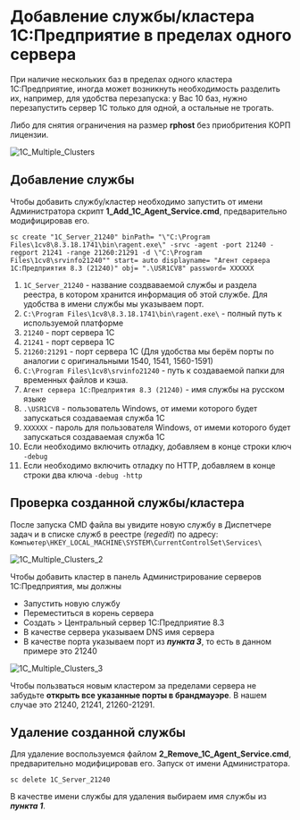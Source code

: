 Добавление службы/кластера 1С:Предприятие в пределах одного сервера
================

При наличие нескольких баз в пределах одного кластера 1С:Предприятие, иногда может возникнуть необходимость разделить их, например, для удобства перезапуска: у Вас 10 баз, нужно перезапустить сервер 1С только для одной, а остальные не трогать.

Либо для снятия ограничения на размер **rphost** без приобритения КОРП лицензии.

![1C_Multiple_Clusters](https://user-images.githubusercontent.com/4015892/183558450-e246a1a7-cfed-4bd4-a3e4-410372080b27.png)


## Добавление службы

Чтобы добавить службу/кластер необходимо запустить от имени Администратора скрипт **1_Add_1C_Agent_Service.cmd**, предварительно модифицировав его. 

```sc create "1C_Server_21240" binPath= "\"C:\Program Files\1cv8\8.3.18.1741\bin\ragent.exe\" -srvc -agent -port 21240 -regport 21241 -range 21260:21291 -d \"C:\Program Files\1cv8\srvinfo21240"" start= auto displayname= "Агент сервера 1С:Предприятия 8.3 (21240)" obj= ".\USR1CV8" password= XXXXXX```

1. ```1C_Server_21240``` - название создваваемой службы и раздела реестра, в котором хранится информация об этой службе. Для удобства в имени службы мы указываем порт.
2. ```C:\Program Files\1cv8\8.3.18.1741\bin\ragent.exe\``` - полный путь к используемой платформе
3. ```21240``` - порт сервера 1С
4. ```21241``` - порт сервера 1С
5. ```21260:21291``` - порт сервера 1С (Для удобства мы берём порты по аналогии с оригинальными 1540, 1541, 1560-1591)
6. ```C:\Program Files\1cv8\srvinfo21240``` - путь к создаваемой папки для временных файлов и кэша.
7. ```Агент сервера 1С:Предприятия 8.3 (21240)``` - имя службы на русском языке
8. ```.\USR1CV8``` - пользователь Windows, от имеми которого будет запускаться создаваемая служба 1С
9. ```XXXXXX``` - пароль для пользователя Windows, от имеми которого будет запускаться создаваемая служба 1С
10. Если необходимо включить отладку, добавляем в конце строки ключ ```-debug```
11. Если необходимо включить отладку по HTTP, добавляем в конце строки два ключа ```-debug -http```
## Проверка созданной службы/кластера

После запуска CMD файла вы увидите новую службу в Диспетчере задач и в списке служб в реестре (_regedit_) по адресу: ```Компьютер\HKEY_LOCAL_MACHINE\SYSTEM\CurrentControlSet\Services\```

![1C_Multiple_Clusters_2](https://user-images.githubusercontent.com/4015892/183558584-5ea2b265-948e-4571-b776-5f57d40d94e8.png)

Чтобы добавить кластер в панель Администрирование серверов 1С:Предприятия, мы должны 
* Запустить новую службу
* Переместиться в корень сервера
* Создать > Центральный сервер 1С:Предприятие 8.3
* В качестве сервера указываем DNS имя сервера
* В качестве порта указываем порт из ***пункта 3***, то есть в данном примере это 21240

![1C_Multiple_Clusters_3](https://user-images.githubusercontent.com/4015892/183559024-1fdc0d17-06ac-45b6-9e6d-ab5852bacb47.png)

Чтобы пользваться новым кластером за пределами сервера не забудьте **открыть все указанные порты в брандмауэре**. В нашем случае это 21240, 21241, 21260-21291.

## Удаление созданной службы
Для удаление воспользуемся файлом **2_Remove_1C_Agent_Service.cmd**, предварительно модифицировав его. Запуск от имени Администратора.

```sc delete 1C_Server_21240```

В качестве имени службы для удаления выбираем имя службы из ***пункта 1***.
